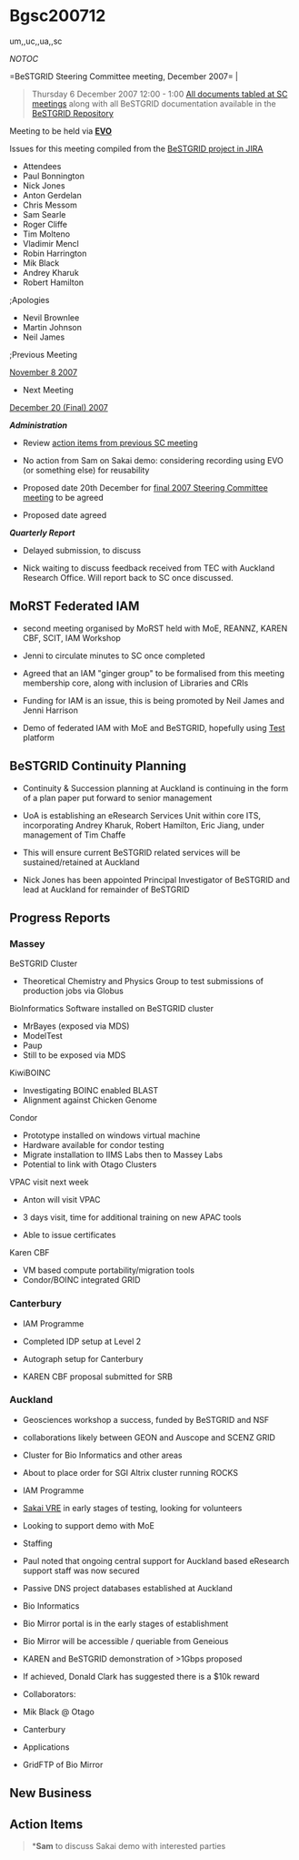 # Bgsc200712

um,,uc,,ua,,sc

_*NOTOC*_

=BeSTGRID Steering Committee meeting, December 2007= |

>  Thursday 6 December 2007
>  12:00 - 1:00
>  [All documents tabled at SC meetings](https://svn.csi.ac.nz/svn/bestgrid/community/sc/) along with all BeSTGRID documentation available in the [BeSTGRID Repository](https://svn.csi.ac.nz/svn/bestgrid/)

Meeting to be held via **[EVO](http://evo.vrvs.org/)**

Issues for this meeting compiled from the [BeSTGRID project in JIRA](http://support.csi.ac.nz:8080/browse/BG)

- Attendees
- Paul Bonnington
- Nick Jones
- Anton Gerdelan
- Chris Messom
- Sam Searle
- Roger Cliffe
- Tim Molteno
- Vladimir Mencl
- Robin Harrington
- Mik Black
- Andrey Kharuk
- Robert Hamilton

;Apologies
- Nevil Brownlee
- Martin Johnson
- Neil James

;Previous Meeting

[November 8 2007](bgsc2007111.md)
- Next Meeting

[December 20 (Final) 2007](bgsc2007122.md)

***Administration***
- Review [action items from previous SC meeting](bgsc2007111.md#Bgsc200711.1-ActionItems)
	
- No action from Sam on Sakai demo: considering recording using EVO (or something else) for reusability
- Proposed date 20th December for [final 2007 Steering Committee meeting](bgsc2007122.md) to be agreed
	
- Proposed date agreed

***Quarterly Report***
- Delayed submission, to discuss
	
- Nick waiting to discuss feedback received from TEC with Auckland Research Office. Will report back to SC once discussed.

## MoRST Federated IAM

- second meeting organised by MoRST held with MoE, REANNZ, KAREN CBF, SCIT, IAM Workshop
	
- Jenni to circulate minutes to SC once completed
- Agreed that an IAM "ginger group" to be formalised from this meeting membership core, along with inclusion of Libraries and CRIs
- Funding for IAM is an issue, this is being promoted by Neil James and Jenni Harrison
- Demo of federated IAM with MoE and BeSTGRID, hopefully using [Test](http://vre.test.bestgrid.org) platform

## BeSTGRID Continuity Planning

- Continuity & Succession planning at Auckland is continuing in the form of a plan paper put forward to senior management
	
- UoA is establishing an eResearch Services Unit within core ITS, incorporating Andrey Kharuk, Robert Hamilton, Eric Jiang, under management of Tim Chaffe
		
- This will ensure current BeSTGRID related services will be sustained/retained at Auckland
- Nick Jones has been appointed Principal Investigator of BeSTGRID and lead at Auckland for remainder of BeSTGRID

## Progress Reports

### Massey

BeSTGRID Cluster

- Theoretical Chemistry and Physics Group to test submissions of production jobs via Globus

BioInformatics Software installed on BeSTGRID cluster
- MrBayes (exposed via MDS)
- ModelTest
- Paup
- Still to be exposed via MDS

KiwiBOINC
- Investigating BOINC enabled BLAST
- Alignment against Chicken Genome

Condor
- Prototype installed on windows virtual machine
- Hardware available for condor testing
- Migrate installation to IIMS Labs then to Massey Labs
- Potential to link with Otago Clusters

VPAC visit next week
- Anton will visit VPAC
	
- 3 days visit, time for additional training on new APAC tools
- Able to issue certificates

Karen CBF
- VM based compute portability/migration tools
- Condor/BOINC integrated GRID

### Canterbury

- IAM Programme
	
- Completed IDP setup at Level 2
- Autograph setup for Canterbury
- KAREN CBF proposal submitted for SRB

### Auckland

- Geosciences workshop a success, funded by BeSTGRID and NSF
	
- collaborations likely between GEON and Auscope and SCENZ GRID
- Cluster for Bio Informatics and other areas
	
- About to place order for SGI Altrix cluster running ROCKS
- IAM Programme
	
- [Sakai VRE](http://vre.test.bestgrid.org) in early stages of testing, looking for volunteers
- Looking to support demo with MoE
- Staffing
	
- Paul noted that ongoing central support for Auckland based eResearch support staff was now secured
- Passive DNS project databases established at Auckland
- Bio Informatics
	
- Bio Mirror portal is in the early stages of establishment
- Bio Mirror will be accessible / queriable from Geneious
- KAREN and BeSTGRID demonstration of >1Gbps proposed
	
- If achieved, Donald Clark has suggested there is a $10k reward
- Collaborators:
		
- Mik Black @ Otago
- Canterbury
- Applications
		
- GridFTP of Bio Mirror

## New Business

## Action Items

>  ***Sam** to discuss Sakai demo with interested parties
